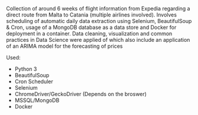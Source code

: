 Collection of around 6 weeks of flight information from Expedia regarding a direct route from Malta to Catania (multiple airlines involved). Involves scheduling of automatic daily data extraction using Selenium, BeautifulSoup & Cron, usage of a MongoDB database as a data store and Docker for deployment in a container. Data cleaning, visualization and common practices in Data Science were applied of which also include an application of an ARIMA model for the forecasting of prices

Used:
- Python 3
- BeautifulSoup
- Cron Scheduler
- Selenium
- ChromeDriver/GeckoDriver (Depends on the broswer)
- MSSQL/MongoDB
- Docker
